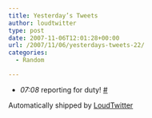 ```yaml
---
title: Yesterday’s Tweets
author: loudtwitter
type: post
date: 2007-11-06T12:01:28+00:00
url: /2007/11/06/yesterdays-tweets-22/
categories:
  - Random

---
```

  * _07:08_ reporting for duty! [#][1]

Automatically shipped by [LoudTwitter][2]

 [1]: http://twitter.com/dangoor/statuses/389575022
 [2]: http://www.loudtwitter.com